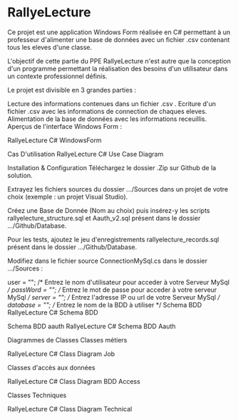 # RallyeLecture
Ce projet est une application Windows Form réalisée en C# permettant à un professeur d'alimenter une base de données avec un fichier .csv contenant tous les eleves d'une classe.

L'objectif de cette partie du PPE RallyeLecture n'est autre que la conception d'un programme permettant la réalisation des besoins d'un utilisateur dans un contexte professionnel définis.

Le projet est divisible en 3 grandes parties :

Lecture des informations contenues dans un fichier .csv .
Ecriture d'un fichier .csv avec les informations de connection de chaques eleves.
Alimentation de la base de données avec les informations receuillis.
Aperçus de l'interface Windows Form :

RallyeLecture C# WindowsForm

Cas D'utilisation
RallyeLecture C# Use Case Diagram

Installation & Configuration
Téléchargez le dossier .Zip sur Github de la solution.

Extrayez les fichiers sources du dossier .../Sources dans un projet de votre choix (exemple : un projet Visual Studio).

Créez une Base de Donnée (Nom au choix) puis insérez-y les scripts rallyelecture_structure.sql et Aauth_v2.sql présent dans le dossier .../Github/Database.

Pour les tests, ajoutez le jeu d'enregistrements rallyelecture_records.sql présent dans le dossier .../Github/Database.

Modifiez dans le fichier source ConnectionMySql.cs dans le dossier .../Sources :

user = "";  /* Entrez le nom d'utilisateur pour acceder à votre Serveur MySql */
passWord = "";  /* Entrez le mot de passe pour acceder à votre serveur MySql */
server = "";  /* Entrez l'adresse IP ou url de votre Serveur MySql */
database = ""; /* Entrez le nom de la BDD à utiliser */
Schema BDD
RallyeLecture C# Schema BDD

Schema BDD aauth
RallyeLecture C# Schema BDD Aauth

Diagrammes de Classes
Classes métiers

RallyeLecture C# Class Diagram Job

Classes d'accès aux données

RallyeLecture C# Class Diagram BDD Access

Classes Techniques

RallyeLecture C# Class Diagram Technical
